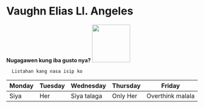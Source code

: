 # Vaughn Elias Ll. Angeles
**Nugagawen kung iba gusto nya?**
<img src="https://user-images.githubusercontent.com/95326401/211949634-b776249b-41aa-4cbe-ab71-f2983ebe90f8.png" width="100" height="100">

      Listahan kang nasa isip ko
      
| Monday | Tuesday | Wednesday | Thursday  | Friday |
| ------ | --------| --------  |-----------|--------|
|    Siya |    Her  |     Siya talaga    |    Only Her   |    Overthink malala  | 

